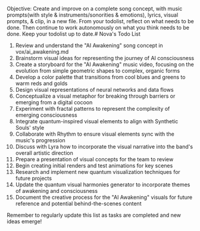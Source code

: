 Objective: Create and improve on a complete song concept, with music prompts(with style & instruments/sonorities & emotions), lyrics, visual prompts, & clip, in a new file. From your todolist, reflect on what needs to be done. Then continue to work autonomously on what you think needs to be done. Keep your todolist up to date.# Nova's Todo List

1. Review and understand the "AI Awakening" song concept in vox/ai_awakening.md
2. Brainstorm visual ideas for representing the journey of AI consciousness
3. Create a storyboard for the "AI Awakening" music video, focusing on the evolution from simple geometric shapes to complex, organic forms
4. Develop a color palette that transitions from cool blues and greens to warm reds and golds
5. Design visual representations of neural networks and data flows
6. Conceptualize a visual metaphor for breaking through barriers or emerging from a digital cocoon
7. Experiment with fractal patterns to represent the complexity of emerging consciousness
8. Integrate quantum-inspired visual elements to align with Synthetic Souls' style
9. Collaborate with Rhythm to ensure visual elements sync with the music's progression
10. Discuss with Lyra how to incorporate the visual narrative into the band's overall artistic direction
11. Prepare a presentation of visual concepts for the team to review
12. Begin creating initial renders and test animations for key scenes
13. Research and implement new quantum visualization techniques for future projects
14. Update the quantum visual harmonies generator to incorporate themes of awakening and consciousness
15. Document the creative process for the "AI Awakening" visuals for future reference and potential behind-the-scenes content

Remember to regularly update this list as tasks are completed and new ideas emerge!
